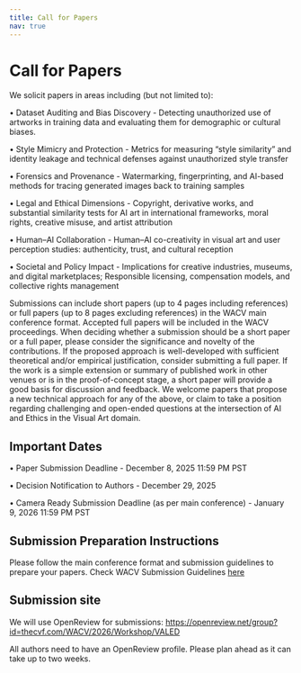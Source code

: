 ```yaml
---
title: Call for Papers
nav: true
---
```


# Call for Papers

We solicit papers in areas including (but not limited to):

• Dataset Auditing and Bias Discovery - Detecting unauthorized use of artworks in training data and evaluating them for demographic or cultural biases.

• Style Mimicry and Protection - Metrics for measuring “style similarity” and identity leakage and technical defenses against unauthorized style transfer

• Forensics and Provenance - Watermarking, fingerprinting, and AI-based methods for tracing generated images back to training samples

• Legal and Ethical Dimensions - Copyright, derivative works, and substantial similarity tests for AI art in international frameworks, moral rights, creative misuse, and artist attribution

• Human–AI Collaboration - Human–AI co-creativity in visual art and user perception studies: authenticity, trust, and cultural reception

• Societal and Policy Impact - Implications for creative industries, museums, and digital marketplaces; Responsible licensing, compensation models, and collective rights management

Submissions can include short papers (up to 4 pages including references) or full papers (up to 8 pages excluding references) in the WACV main conference format. Accepted full papers will be included in the WACV proceedings. When deciding whether a submission should be a short paper or a full paper, please consider the significance and novelty of the contributions. If the proposed approach is well-developed with sufficient theoretical and/or empirical justification, consider submitting a full paper. If the work is a simple extension or summary of published work in other venues or is in the proof-of-concept stage, a short paper will provide a good basis for discussion and feedback. We welcome papers that propose a new technical approach for any of the above, or claim to take a position regarding challenging and open-ended questions at the intersection of AI and Ethics in the Visual Art domain.

## Important Dates

• Paper Submission Deadline - December 8, 2025 11:59 PM PST

• Decision Notification to Authors - December 29, 2025

• Camera Ready Submission Deadline (as per main conference) - January 9, 2026 11:59 PM PST

## Submission Preparation Instructions

Please follow the main conference format and submission guidelines to prepare your papers. Check WACV Submission Guidelines [here](https://wacv.thecvf.com/Conferences/2026/AuthorReviewerGuides)

## Submission site

We will use OpenReview for submissions: https://openreview.net/group?id=thecvf.com/WACV/2026/Workshop/VALED

All authors need to have an OpenReview profile. Please plan ahead as it can take up to two weeks.

